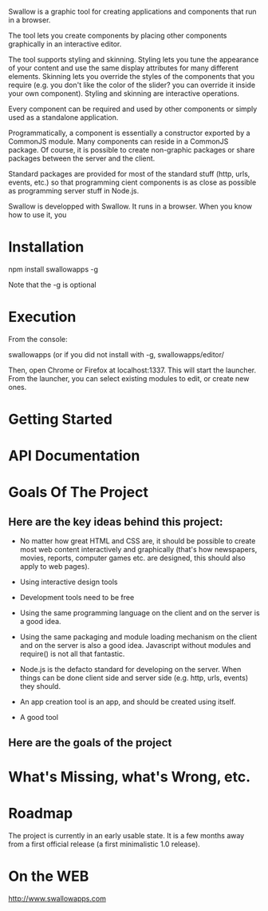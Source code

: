 Swallow is a graphic tool for creating applications and components
that run in a browser.

The tool lets you create components by placing other components graphically
in an interactive editor.

The tool supports styling and skinning. Styling lets you tune the appearance
of your content and use the same display attributes for many different
elements. Skinning lets you override the styles of the components that
you require (e.g. you don't like the color of the slider? you can override
it inside your own component). Styling and skinning are interactive operations.

Every component can be required and used by other components or simply used as
a standalone application.

Programmatically, a component is essentially a constructor exported by a
CommonJS module. Many components can reside in a CommonJS package. Of course,
it is possible to create non-graphic packages or share packages between
the server and the client.

Standard packages are provided for most of the standard stuff (http, urls,
events, etc.) so that programming cient components is as close as possible
as programming server stuff in Node.js.

Swallow is developped with Swallow. It runs in a browser. When you know
how to use it, you

Installation
============
npm install swallowapps -g

Note that the -g is optional

Execution
=========
From the console:

swallowapps
(or if you did not install with -g, swallowapps/editor/

Then, open Chrome or Firefox at localhost:1337. This will start the
launcher. From the launcher, you can select existing modules to edit,
or create new ones.

Getting Started
===============


API Documentation
=================


Goals Of The Project
====================

Here are the key ideas behind this project:
-------------------------------------------

+ No matter how great HTML and CSS are, it should be possible to create
most web content interactively and graphically (that's how newspapers,
movies, reports, computer games etc. are designed, this should also
apply to web pages).

+ Using interactive design tools

+ Development tools need to be free

+ Using the same programming language on the client and on the server is a
good idea.

+ Using the same packaging and module loading mechanism on the client and
on the server is also a good idea. Javascript without modules and
require() is not all that fantastic.

+ Node.js is the defacto standard for developing on the server. When things
can be done client side and server side (e.g. http, urls, events) they should.

+ An app creation tool is an app, and should be created using itself.

+ A good tool

Here are the goals of the project
---------------------------------

What's Missing, what's Wrong, etc.
===================================


Roadmap
=======

The project is currently in an early usable state. It is a few months away from
a first official release (a first minimalistic 1.0 release).

On the WEB
==========

http://www.swallowapps.com
